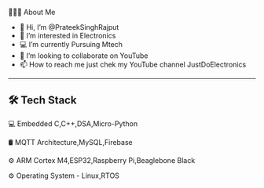 👨🏻‍💻  About Me

- 👋 Hi, I’m @PrateekSinghRajput
- 👀 I’m interested in Electronics 
- 💻 I’m currently Pursuing Mtech 
- 💞️ I’m looking to collaborate on YouTube 
- 📫 How to reach me just chek my YouTube channel JustDoElectronics
 
------------------
🛠  Tech Stack
------------------

💻   Embedded C,C++,DSA,Micro-Python

🛢   MQTT Architecture,MySQL,Firebase

⚙️  ARM Cortex M4,ESP32,Raspberry Pi,Beaglebone Black

⚙️  Operating System - Linux,RTOS

<!---
PrateekSinghRajput/PrateekSinghRajput is a ✨ special ✨ repository because its `README.md` (this file) appears on your GitHub profile.
You can click the Preview link to take a look at your changes.
--->
